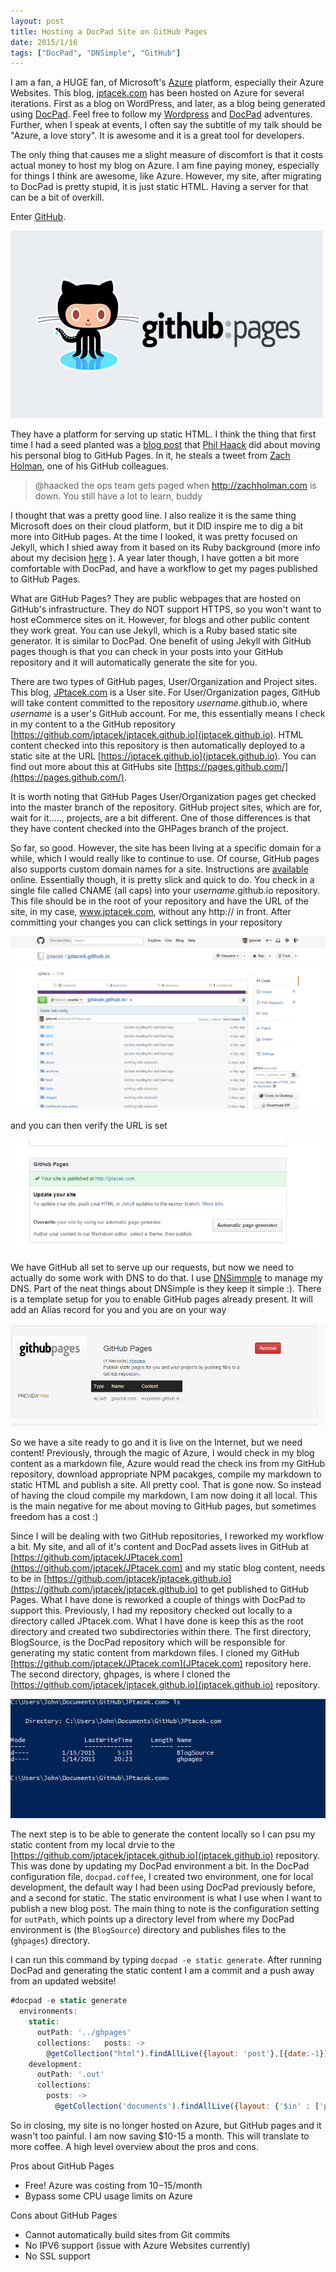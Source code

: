 ```yaml
---
layout: post
title: Hosting a DocPad Site on GitHub Pages
date: 2015/1/16
tags: ["DocPad", "DNSimple", "GitHub"]
---
```


I am a fan, a HUGE fan, of Microsoft's [Azure](http://azure.microsoft.com/) platform, especially their Azure Websites.
This blog, [jptacek.com](jptacek.com) has been hosted
on Azure for several iterations. First as a blog on WordPress, and later, as a blog being generated using
[DocPad](https://docpad.org/). Feel
free to follow my [Wordpress](http://jptacek.com/tags/wordpress/) and [DocPad](http://jptacek.com/tags/docpad/)
adventures. Further, when I speak at events, I often say the subtitle of my talk should be
"Azure, a love story". It is awesome and it
is a great tool for developers.

The only thing that causes me a slight measure of discomfort is that it costs actual money to host my blog on Azure.
I am fine paying money, especially
for things I think are awesome, like Azure. However, my site, after migrating to DocPad is pretty stupid, it is just
static HTML. Having a server for that can be a bit of overkill.

Enter [GitHub](http://www.github.com).

![GitHub pages](githubpages.jpg)

They have a platform for serving up static HTML. I think the thing that first
time I had a seed planted was a [blog post](http://haacked.com/archive/2013/12/02/dr-jekyll-and-mr-haack/)
that [Phil Haack](https://twitter.com/Haacked) did about moving his personal blog
to GitHub Pages. In it, he steals a
tweet from [Zach Holman](https://twitter.com/holman), one of his GitHub colleagues.

>@haacked the ops team gets paged when http://zachholman.com is down. You still have a lot to learn, buddy

I thought that was a pretty good line. I also realize it is the same thing Microsoft does on their cloud platform, but
it DID inspire me to dig a bit more into GitHub pages. At the time I looked, it was pretty focused on Jekyll, which
I shied away from it based on its Ruby background (more info about my decision
[here](http://jptacek.com/2013/12/saying-hello-to-docpad/) ). A year later though, I have gotten a bit more
comfortable with DocPad, and have a workflow to get my pages published to GitHub Pages.

What are GitHub Pages? They are public webpages that are hosted on GitHub's infrastructure. They do NOT support
HTTPS, so you won't want to host eCommerce sites on it. However, for blogs and other public content they work great.
You can use Jekyll, which is a Ruby based static site generator. It is similar to DocPad. One benefit of using Jekyll
with GitHub pages though is that you can check in your posts into your GitHub repository and it will automatically
generate the site for you.

There are two types of GitHub pages, User/Organization and Project sites. This blog, [JPtacek.com](http://jptacek.com)
is a User site. For User/Organization pages, GitHub will take content committed to the repository *username*.github.io,
where *username* is a user's GitHub account. For me, this essentially means I check in my content to a the GitHub repository
[https://github.com/jptacek/jptacek.github.io](jptacek.github.io). HTML content checked into this repository is then
automatically deployed to a static site at the URL [https://jptacek.github.io](jptacek.github.io). You can find out
more about this at GitHubs site [https://pages.github.com/](https://pages.github.com/).

It is worth noting that GitHub Pages User/Organization pages get checked into the master branch of the repository.
GitHub project sites, which are for, wait for it....., projects, are a bit different. One of those differences is that
they have content checked into the GHPages branch of the project.

So far, so good. However, the site has been living at a specific domain for a while, which I would really like to
continue to use. Of course, GitHub pages also supports custom domain names for a site. Instructions are
[available](https://help.github.com/articles/setting-up-a-custom-domain-with-github-pages/) online. Essentially though,
it is pretty slick and quick to do. You check in a single file called CNAME (all caps) into your *username*.github.io
repository. This file should be in the root of your repository and have the URL of the site, in my case, www.jptacek.com,
without any http:// in front. After committing your changes you can click settings in your repository

![Click settings](settings1.png)

and you can then verify the URL is set

![Verify](settings2.png)

We have GitHub all set to serve up our requests, but now we need to actually do some work with DNS to do that. I use
[DNSimmple](https://dnsimple.com/) to manage my DNS. Part of the neat things about DNSimple is they keep it simple :).
There is a template setup for you to enable GitHub pages already present. It will add an Alias record for you and
you are on your way

![DNSimple](dnSimple.png)

So we have a site ready to go and it is live on the Internet, but we need content! Previously, through the magic of
Azure, I would check in my blog content as a markdown file, Azure would read the check ins from my GitHub repository,
download appropriate NPM pacakges, compile my markdown to static HTML and publish a site. All pretty cool. That is gone
now. So instead of having the cloud compile my markdown, I am now doing it all local. This is the main negative for me
about moving to GitHub pages, but sometimes freedom has a cost :)

Since I will be dealing with two GitHub repositories, I reworked my workflow a bit. My site, and all of it's content
and DocPad assets lives in GitHub at [https://github.com/jptacek/JPtacek.com](https://github.com/jptacek/JPtacek.com)
and my static blog content, needs to be in
[https://github.com/jptacek/jptacek.github.io](https://github.com/jptacek/jptacek.github.io) to get published to
GitHub Pages. What I have done is reworked a couple of things with DocPad to support this. Previously, I had
my repository checked out locally to a directory called JPtacek.com. What I have done is keep this as the root
directory and created two subdirectories within there. The first directory, BlogSource, is the DocPad repository which
will be responsible for generating my static content from markdown files. I cloned my GitHub
[https://github.com/jptacek/JPtacek.com](JPtacek.com) repository here. The second directory, ghpages, is where
I cloned the [https://github.com/jptacek/jptacek.github.io](jptacek.github.io) repository.

![Direcotry](directory.png)

The next step is to be able to generate the content locally so I can psu my static content from my local drvie
to the [https://github.com/jptacek/jptacek.github.io](jptacek.github.io) repository. This was done by updating my
DocPad environment a bit. In the DocPad configuration file, ``docpad.coffee``, I created two environment, one
for local development, the default way I had been using DocPad previously before, and a second for static. The
static environment is what I use when I want to publish a new blog post. The main thing to note is the configuration setting for
``outPath``, which points up a directory level from where my DocPad environment is (the ``BlogSource``) directory and
publishes files to the (``ghpages``) directory.

I can run this command by typing ``docpad -e static generate``. After running DocPad and generating the static
content I am a commit and a push away from an updated website!

```javascript
#docpad -e static generate
  environments:
    static:
      outPath: '../ghpages'
      collections:   posts: ->
        @getCollection("html").findAllLive({layout: 'post'},[{date:-1}])
    development:
      outPath: '.out'
      collections:
        posts: ->
          @getCollection('documents').findAllLive({layout: {'$in' : ['post', 'drafts']}}, [layout: 1,  date: -1])

```

So in closing, my site is no longer hosted on Azure, but GitHub pages and it wasn't too painful. I am now saving $10-15
a month. This will translate to more coffee. A high level overview about the pros and cons.

Pros about GitHub Pages
* Free! Azure was costing from $10-$15/month
* Bypass some CPU usage limits on Azure

Cons about GitHub Pages
* Cannot automatically build sites from Git commits
* No IPV6 support (issue with Azure Websites currently)
* No SSL support

